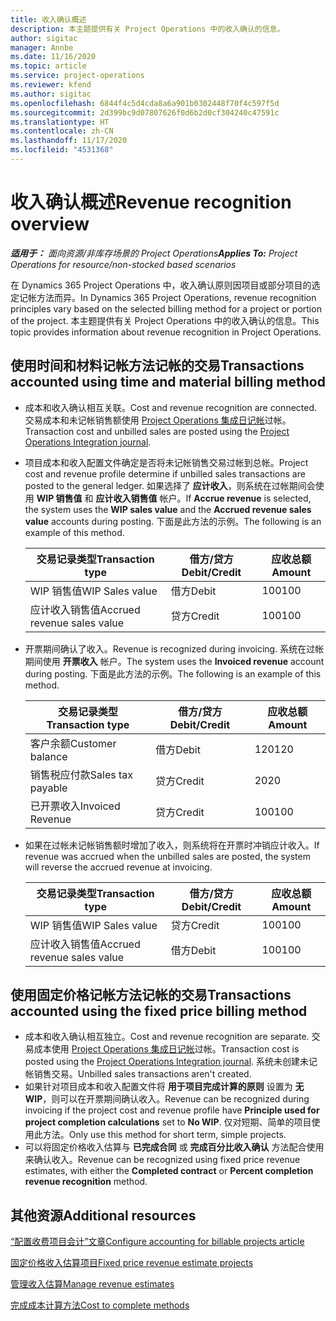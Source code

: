 ```yaml
---
title: 收入确认概述
description: 本主题提供有关 Project Operations 中的收入确认的信息。
author: sigitac
manager: Annbe
ms.date: 11/16/2020
ms.topic: article
ms.service: project-operations
ms.reviewer: kfend
ms.author: sigitac
ms.openlocfilehash: 6844f4c5d4cda8a6a901b0302448f70f4c597f5d
ms.sourcegitcommit: 2d399bc9d07807626f0d6b2d0cf304240c47591c
ms.translationtype: HT
ms.contentlocale: zh-CN
ms.lasthandoff: 11/17/2020
ms.locfileid: "4531368"
---
```

# <a name="revenue-recognition-overview"></a><span data-ttu-id="ac8fb-103">收入确认概述</span><span class="sxs-lookup"><span data-stu-id="ac8fb-103">Revenue recognition overview</span></span>

<span data-ttu-id="ac8fb-104">_**适用于：** 面向资源/非库存场景的 Project Operations_</span><span class="sxs-lookup"><span data-stu-id="ac8fb-104">_**Applies To:** Project Operations for resource/non-stocked based scenarios_</span></span>

<span data-ttu-id="ac8fb-105">在 Dynamics 365 Project Operations 中，收入确认原则因项目或部分项目的选定记帐方法而异。</span><span class="sxs-lookup"><span data-stu-id="ac8fb-105">In Dynamics 365 Project Operations, revenue recognition principles vary based on the selected billing method for a project or portion of the project.</span></span> <span data-ttu-id="ac8fb-106">本主题提供有关 Project Operations 中的收入确认的信息。</span><span class="sxs-lookup"><span data-stu-id="ac8fb-106">This topic provides information about revenue recognition in Project Operations.</span></span>

## <a name="transactions-accounted-using-time-and-material-billing-method"></a><span data-ttu-id="ac8fb-107">使用时间和材料记帐方法记帐的交易</span><span class="sxs-lookup"><span data-stu-id="ac8fb-107">Transactions accounted using time and material billing method</span></span>

- <span data-ttu-id="ac8fb-108">成本和收入确认相互关联。</span><span class="sxs-lookup"><span data-stu-id="ac8fb-108">Cost and revenue recognition are connected.</span></span> <span data-ttu-id="ac8fb-109">交易成本和未记帐销售额使用 [Project Operations 集成日记帐](../project-accounting/project-operations-integration-journal.md)过帐。</span><span class="sxs-lookup"><span data-stu-id="ac8fb-109">Transaction cost and unbilled sales are posted using the [Project Operations Integration journal](../project-accounting/project-operations-integration-journal.md).</span></span>
- <span data-ttu-id="ac8fb-110">项目成本和收入配置文件确定是否将未记帐销售交易过帐到总帐。</span><span class="sxs-lookup"><span data-stu-id="ac8fb-110">Project cost and revenue profile determine if unbilled sales transactions are posted to the general ledger.</span></span> <span data-ttu-id="ac8fb-111">如果选择了 **应计收入**，则系统在过帐期间会使用 **WIP 销售值** 和 **应计收入销售值** 帐户。</span><span class="sxs-lookup"><span data-stu-id="ac8fb-111">If **Accrue revenue** is selected, the system uses the **WIP sales value** and the **Accrued revenue sales value** accounts during posting.</span></span> <span data-ttu-id="ac8fb-112">下面是此方法的示例。</span><span class="sxs-lookup"><span data-stu-id="ac8fb-112">The following is an example of this method.</span></span>  

  | <span data-ttu-id="ac8fb-113">交易记录类型</span><span class="sxs-lookup"><span data-stu-id="ac8fb-113">Transaction type</span></span> | <span data-ttu-id="ac8fb-114">借方/贷方</span><span class="sxs-lookup"><span data-stu-id="ac8fb-114">Debit/Credit</span></span> | <span data-ttu-id="ac8fb-115">应收总额</span><span class="sxs-lookup"><span data-stu-id="ac8fb-115">Amount</span></span> |
  | --- | --- | --- |
  | <span data-ttu-id="ac8fb-116">WIP 销售值</span><span class="sxs-lookup"><span data-stu-id="ac8fb-116">WIP Sales value</span></span> | <span data-ttu-id="ac8fb-117">借方</span><span class="sxs-lookup"><span data-stu-id="ac8fb-117">Debit</span></span> | <span data-ttu-id="ac8fb-118">100</span><span class="sxs-lookup"><span data-stu-id="ac8fb-118">100</span></span> |
  | <span data-ttu-id="ac8fb-119">应计收入销售值</span><span class="sxs-lookup"><span data-stu-id="ac8fb-119">Accrued revenue sales value</span></span> | <span data-ttu-id="ac8fb-120">贷方</span><span class="sxs-lookup"><span data-stu-id="ac8fb-120">Credit</span></span> | <span data-ttu-id="ac8fb-121">100</span><span class="sxs-lookup"><span data-stu-id="ac8fb-121">100</span></span> |

- <span data-ttu-id="ac8fb-122">开票期间确认了收入。</span><span class="sxs-lookup"><span data-stu-id="ac8fb-122">Revenue is recognized during invoicing.</span></span> <span data-ttu-id="ac8fb-123">系统在过帐期间使用 **开票收入** 帐户。</span><span class="sxs-lookup"><span data-stu-id="ac8fb-123">The system uses the **Invoiced revenue** account during posting.</span></span> <span data-ttu-id="ac8fb-124">下面是此方法的示例。</span><span class="sxs-lookup"><span data-stu-id="ac8fb-124">The following is an example of this method.</span></span>  

  | <span data-ttu-id="ac8fb-125">交易记录类型</span><span class="sxs-lookup"><span data-stu-id="ac8fb-125">Transaction type</span></span> | <span data-ttu-id="ac8fb-126">借方/贷方</span><span class="sxs-lookup"><span data-stu-id="ac8fb-126">Debit/Credit</span></span> | <span data-ttu-id="ac8fb-127">应收总额</span><span class="sxs-lookup"><span data-stu-id="ac8fb-127">Amount</span></span> |
  | --- | --- | --- |
  | <span data-ttu-id="ac8fb-128">客户余额</span><span class="sxs-lookup"><span data-stu-id="ac8fb-128">Customer balance</span></span> | <span data-ttu-id="ac8fb-129">借方</span><span class="sxs-lookup"><span data-stu-id="ac8fb-129">Debit</span></span> | <span data-ttu-id="ac8fb-130">120</span><span class="sxs-lookup"><span data-stu-id="ac8fb-130">120</span></span> |
  | <span data-ttu-id="ac8fb-131">销售税应付款</span><span class="sxs-lookup"><span data-stu-id="ac8fb-131">Sales tax payable</span></span> | <span data-ttu-id="ac8fb-132">贷方</span><span class="sxs-lookup"><span data-stu-id="ac8fb-132">Credit</span></span> | <span data-ttu-id="ac8fb-133">20</span><span class="sxs-lookup"><span data-stu-id="ac8fb-133">20</span></span> |
  | <span data-ttu-id="ac8fb-134">已开票收入</span><span class="sxs-lookup"><span data-stu-id="ac8fb-134">Invoiced Revenue</span></span> | <span data-ttu-id="ac8fb-135">贷方</span><span class="sxs-lookup"><span data-stu-id="ac8fb-135">Credit</span></span> | <span data-ttu-id="ac8fb-136">100</span><span class="sxs-lookup"><span data-stu-id="ac8fb-136">100</span></span> |

- <span data-ttu-id="ac8fb-137">如果在过帐未记帐销售额时增加了收入，则系统将在开票时冲销应计收入。</span><span class="sxs-lookup"><span data-stu-id="ac8fb-137">If revenue was accrued when the unbilled sales are posted, the system will reverse the accrued revenue at invoicing.</span></span>

  | <span data-ttu-id="ac8fb-138">交易记录类型</span><span class="sxs-lookup"><span data-stu-id="ac8fb-138">Transaction type</span></span> | <span data-ttu-id="ac8fb-139">借方/贷方</span><span class="sxs-lookup"><span data-stu-id="ac8fb-139">Debit/Credit</span></span> | <span data-ttu-id="ac8fb-140">应收总额</span><span class="sxs-lookup"><span data-stu-id="ac8fb-140">Amount</span></span> |
  | --- | --- | --- |
  | <span data-ttu-id="ac8fb-141">WIP 销售值</span><span class="sxs-lookup"><span data-stu-id="ac8fb-141">WIP Sales value</span></span> | <span data-ttu-id="ac8fb-142">贷方</span><span class="sxs-lookup"><span data-stu-id="ac8fb-142">Credit</span></span> | <span data-ttu-id="ac8fb-143">100</span><span class="sxs-lookup"><span data-stu-id="ac8fb-143">100</span></span> |
  | <span data-ttu-id="ac8fb-144">应计收入销售值</span><span class="sxs-lookup"><span data-stu-id="ac8fb-144">Accrued revenue sales value</span></span> | <span data-ttu-id="ac8fb-145">借方</span><span class="sxs-lookup"><span data-stu-id="ac8fb-145">Debit</span></span> | <span data-ttu-id="ac8fb-146">100</span><span class="sxs-lookup"><span data-stu-id="ac8fb-146">100</span></span> |

## <a name="transactions-accounted-using-the-fixed-price-billing-method"></a><span data-ttu-id="ac8fb-147">使用固定价格记帐方法记帐的交易</span><span class="sxs-lookup"><span data-stu-id="ac8fb-147">Transactions accounted using the fixed price billing method</span></span>

- <span data-ttu-id="ac8fb-148">成本和收入确认相互独立。</span><span class="sxs-lookup"><span data-stu-id="ac8fb-148">Cost and revenue recognition are separate.</span></span> <span data-ttu-id="ac8fb-149">交易成本使用 [Project Operations 集成日记帐](../project-accounting/project-operations-integration-journal.md)过帐。</span><span class="sxs-lookup"><span data-stu-id="ac8fb-149">Transaction cost is posted using the [Project Operations Integration journal](../project-accounting/project-operations-integration-journal.md).</span></span> <span data-ttu-id="ac8fb-150">系统未创建未记帐销售交易。</span><span class="sxs-lookup"><span data-stu-id="ac8fb-150">Unbilled sales transactions aren't created.</span></span>
- <span data-ttu-id="ac8fb-151">如果针对项目成本和收入配置文件将 **用于项目完成计算的原则** 设置为 **无 WIP**，则可以在开票期间确认收入。</span><span class="sxs-lookup"><span data-stu-id="ac8fb-151">Revenue can be recognized during invoicing if the project cost and revenue profile have **Principle used for project completion calculations** set to **No WIP**.</span></span> <span data-ttu-id="ac8fb-152">仅对短期、简单的项目使用此方法。</span><span class="sxs-lookup"><span data-stu-id="ac8fb-152">Only use this method for short term, simple projects.</span></span>
- <span data-ttu-id="ac8fb-153">可以将固定价格收入估算与 **已完成合同** 或 **完成百分比收入确认** 方法配合使用来确认收入。</span><span class="sxs-lookup"><span data-stu-id="ac8fb-153">Revenue can be recognized using fixed price revenue estimates, with either the **Completed contract** or **Percent completion revenue recognition** method.</span></span>

## <a name="additional-resources"></a><span data-ttu-id="ac8fb-154">其他资源</span><span class="sxs-lookup"><span data-stu-id="ac8fb-154">Additional resources</span></span>
[<span data-ttu-id="ac8fb-155">“配置收费项目会计”文章</span><span class="sxs-lookup"><span data-stu-id="ac8fb-155">Configure accounting for billable projects article</span></span>](../project-accounting/configure-accounting-billable-projects.md)

[<span data-ttu-id="ac8fb-156">固定价格收入估算项目</span><span class="sxs-lookup"><span data-stu-id="ac8fb-156">Fixed price revenue estimate projects</span></span>](rev-rec-percentage-completion-method.md)

[<span data-ttu-id="ac8fb-157">管理收入估算</span><span class="sxs-lookup"><span data-stu-id="ac8fb-157">Manage revenue estimates</span></span>](rev-rec-completed-contract-method.md)

[<span data-ttu-id="ac8fb-158">完成成本计算方法</span><span class="sxs-lookup"><span data-stu-id="ac8fb-158">Cost to complete methods</span></span>](cost-complete-methods.md)
